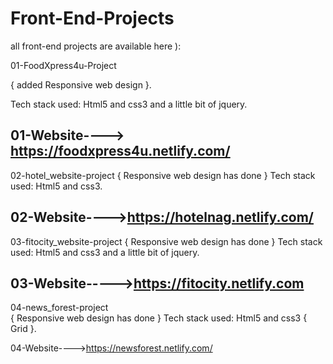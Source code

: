 # Front-End-Projects
all front-end projects are available here ):

01-FoodXpress4u-Project

{ added Responsive web design }.

Tech stack used: Html5 and css3 and a little bit of jquery.

01-Website----> https://foodxpress4u.netlify.com/
------------------------------------------------------------------------------------------------------------------------------
02-hotel_website-project 
{ Responsive web design has done }
Tech stack used: Html5 and css3.

02-Website---->https://hotelnag.netlify.com/
------------------------------------------------------------------------------------------------------------------------------
03-fitocity_website-project
{ Responsive web design has done }
Tech stack used: Html5 and css3 and a little bit of jquery.

03-Website----->https://fitocity.netlify.com
------------------------------------------------------------------------------------------------------------------------------
04-news_forest-project  
{ Responsive web design has done }
Tech stack used: Html5 and css3 { Grid }.

04-Website---->https://newsforest.netlify.com/
